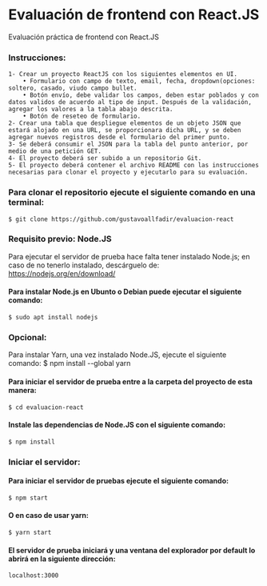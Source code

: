 # Evaluación de frontend con React.JS

Evaluación práctica de frontend con React.JS

### Instrucciones:

    1- Crear un proyecto ReactJS con los siguientes elementos en UI.
        • Formulario con campo de texto, email, fecha, dropdown(opciones: soltero, casado, viudo campo bullet.
        • Botón envío, debe validar los campos, deben estar poblados y con datos validos de acuerdo al tipo de input. Después de la validación, agregar los valores a la tabla abajo descrita.
        • Botón de reseteo de formulario.
    2- Crear una tabla que despliegue elementos de un objeto JSON que estará alojado en una URL, se proporcionara dicha URL, y se deben agregar nuevos registros desde el formulario del primer punto.
    3- Se deberá consumir el JSON para la tabla del punto anterior, por medio de una petición GET.
    4- El proyecto deberá ser subido a un repositorio Git.
    5- El proyecto deberá contener el archivo README con las instrucciones necesarias para clonar el proyecto y ejecutarlo para su evaluación.

### Para clonar el repositorio ejecute el siguiente comando en una terminal:
    $ git clone https://github.com/gustavoallfadir/evaluacion-react

### Requisito previo: Node.JS
Para ejecutar el servidor de prueba hace falta tener instalado Node.js; en caso de no tenerlo instalado, descárguelo de: 
    https://nodejs.org/en/download/

#### Para instalar Node.js en Ubunto o Debian puede ejecutar el siguiente comando:
    $ sudo apt install nodejs

### Opcional:
Para instalar Yarn, una vez instalado Node.JS, ejecute el siguiente comando:
    $ npm install --global yarn

#### Para iniciar el servidor de prueba entre a la carpeta del proyecto de esta manera:
    $ cd evaluacion-react

#### Instale las dependencias de Node.JS con el siguiente comando:
    $ npm install

### Iniciar el servidor:
#### Para iniciar el servidor de pruebas ejecute el siguiente comando:
    $ npm start

#### O en caso de usar yarn:
    $ yarn start

#### El servidor de prueba iniciará y una ventana del explorador por default lo abrirá en la siguiente dirección:
    localhost:3000